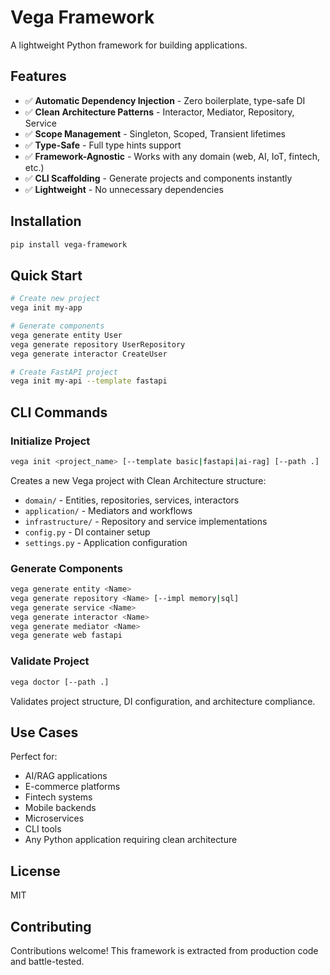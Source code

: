 # Vega Framework

A lightweight Python framework for building applications.

## Features

- ✅ **Automatic Dependency Injection** - Zero boilerplate, type-safe DI
- ✅ **Clean Architecture Patterns** - Interactor, Mediator, Repository, Service
- ✅ **Scope Management** - Singleton, Scoped, Transient lifetimes
- ✅ **Type-Safe** - Full type hints support
- ✅ **Framework-Agnostic** - Works with any domain (web, AI, IoT, fintech, etc.)
- ✅ **CLI Scaffolding** - Generate projects and components instantly
- ✅ **Lightweight** - No unnecessary dependencies

## Installation

```bash
pip install vega-framework
```

## Quick Start

```bash
# Create new project
vega init my-app

# Generate components
vega generate entity User
vega generate repository UserRepository
vega generate interactor CreateUser

# Create FastAPI project
vega init my-api --template fastapi
```

## CLI Commands

### Initialize Project

```bash
vega init <project_name> [--template basic|fastapi|ai-rag] [--path .]
```

Creates a new Vega project with Clean Architecture structure:

- `domain/` - Entities, repositories, services, interactors
- `application/` - Mediators and workflows
- `infrastructure/` - Repository and service implementations
- `config.py` - DI container setup
- `settings.py` - Application configuration

### Generate Components

```bash
vega generate entity <Name>
vega generate repository <Name> [--impl memory|sql]
vega generate service <Name>
vega generate interactor <Name>
vega generate mediator <Name>
vega generate web fastapi
```

### Validate Project

```bash
vega doctor [--path .]
```

Validates project structure, DI configuration, and architecture compliance.

## Use Cases

Perfect for:

- AI/RAG applications
- E-commerce platforms
- Fintech systems
- Mobile backends
- Microservices
- CLI tools
- Any Python application requiring clean architecture

## License

MIT

## Contributing

Contributions welcome! This framework is extracted from production code and battle-tested.
